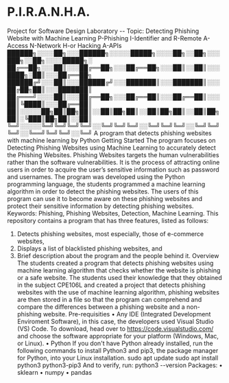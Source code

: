 # P.I.R.A.N.H.A.
 Project for Software Design Laboratory -- Topic: Detecting Phishing Website with Machine Learning 
P-Phishing I-Identifier and R-Remote A-Access N-Network H-or Hacking A-APIs
██████╗░░░░██╗░░░██████╗░░░░░█████╗░░░░██╗░░██╗░░░███╗░░██╗░░░░█████╗░ ██╔══██╗░░░██║░░░██╔══██╗░░░██╔══██╗░░░██║░░██║░░░████╗░██║░░░██╔══██╗ ██████╔╝░░░██║░░░██████╔╝░░░███████║░░░███████║░░░██╔██╗██║░░░███████║ ██╔═══╝░░░░██║░░░██╔══██╗░░░██╔══██║░░░██╔══██║░░░██║╚████║░░░██╔══██║ ██║░░░░░██╗██║██╗██║░░██║██╗██║░░██║██╗██║░░██║██╗██║░╚███║██╗██║░░██║ ╚═╝░░░░░╚═╝╚═╝╚═╝╚═╝░░╚═╝╚═╝╚═╝░░╚═╝╚═╝╚═╝░░╚═╝╚═╝╚═╝░░╚══╝╚═╝╚═╝░░╚═╝
A program that detects phishing websites with machine learning by Python
Getting Started
The program focuses on Detecting Phishing Websites using Machine Learning to accurately detect the Phishing Websites. Phishing Websites targets the human vulnerabilities rather than the software vulnerabilities. It is the process of attracting online users in order to acquire the user’s sensitive information such as password and usernames. The program was developed using the Python programming language, the students programmed a machine learning algorithm in order to detect the phishing websites. The users of this program can use it to become aware on these phishing websites and protect their sensitive information by detecting phishing websites.
Keywords: Phishing, Phishing Websites, Detection, Machine Learning.
This repository contains a program that has three features, listed as follows:
1.	Detects phishing websites, most especially, those of e-commerce websites,
2.	Displays a list of blacklisted phishing websites, and
3.	Brief description about the program and the people behind it.
Overview
The students created a program that detects phishing websites using machine learning algorithm that checks whether the website is phishing or a safe website. The students used their knowledge that they obtained in the subject CPE106L and created a project that detects phishing websites with the use of machine learning algorithm, phishing websites are then stored in a file so that the program can comprehend and compare the differences between a phishing website and a non-phishing website.
Pre-requisities
•	Any IDE (Integrated Development Enviroment Software), in this case, the developers used Visual Studio (VS) Code.
To download, head over to https://code.visualstudio.com/ and choose the software appropriate for your platform (Windows, Mac, or Linux).
•	Python
If you don't have Python already installed, run the following commands to install Python3 and pip3, the package manager for Python, into your Linux installation.
sudo apt update
sudo apt install python3 python3-pip3
And to verify, run:
python3 --version
Packages:
•	sklearn
•	numpy
•	pandas

